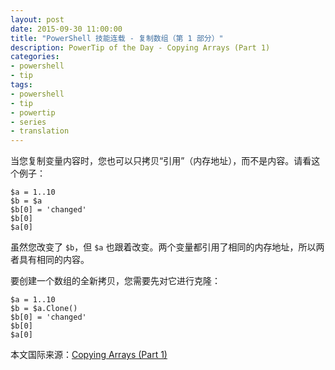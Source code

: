 ```yaml
---
layout: post
date: 2015-09-30 11:00:00
title: "PowerShell 技能连载 - 复制数组（第 1 部分）"
description: PowerTip of the Day - Copying Arrays (Part 1)
categories:
- powershell
- tip
tags:
- powershell
- tip
- powertip
- series
- translation
---
```

当您复制变量内容时，您也可以只拷贝“引用”（内存地址），而不是内容。请看这个例子：

    $a = 1..10
    $b = $a
    $b[0] = 'changed'
    $b[0]
    $a[0]

虽然您改变了 `$b`，但 `$a` 也跟着改变。两个变量都引用了相同的内存地址，所以两者具有相同的内容。

要创建一个数组的全新拷贝，您需要先对它进行克隆：

    $a = 1..10
    $b = $a.Clone()
    $b[0] = 'changed'
    $b[0]
    $a[0]

<!--more-->
本文国际来源：[Copying Arrays (Part 1)](http://community.idera.com/powershell/powertips/b/tips/posts/copying-arrays-part-1)
